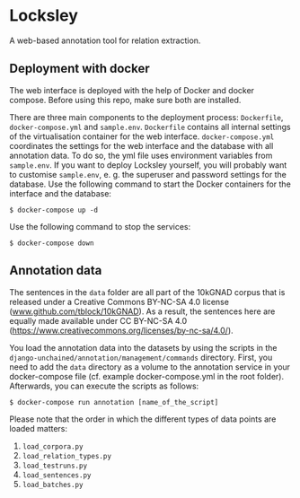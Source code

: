 # Locksley 
A web-based annotation tool for relation extraction.

## Deployment with docker
The web interface is deployed with the help of Docker and docker compose. Before using this repo, make sure both are installed.

There are three main components to the deployment process: `Dockerfile`, `docker-compose.yml` and `sample.env`.
`Dockerfile` contains all internal settings of the virtualisation container for the web interface.
`docker-compose.yml` coordinates the settings for the web interface and the database with all annotation data.
To do so, the yml file uses environment variables from `sample.env`. If you want to deploy Locksley yourself, you will probably want to customise `sample.env`, e. g. the superuser and password settings for the database.
Use the following command to start the Docker containers for the interface and the database:
```
$ docker-compose up -d
```
Use the following command to stop the services:
```
$ docker-compose down
```

## Annotation data
The sentences in the `data` folder are all part of the 10kGNAD corpus that is released under a Creative Commons BY-NC-SA 4.0 license (www.github.com/tblock/10kGNAD). As a result, the sentences here are equally made available under CC BY-NC-SA 4.0 (https://www.creativecommons.org/licenses/by-nc-sa/4.0/). 

You load the annotation data into the datasets by using the scripts in the `django-unchained/annotation/management/commands` directory.
First, you need to add the `data` directory as a volume to the annotation service in your docker-compose file (cf. example docker-compose.yml in the root folder).
Afterwards, you can execute the scripts as follows:
```
$ docker-compose run annotation [name_of_the_script]
```

Please note that the order in which the different types of data points are loaded matters:
1. `load_corpora.py`
2. `load_relation_types.py`
3. `load_testruns.py`
4. `load_sentences.py`
5. `load_batches.py`
